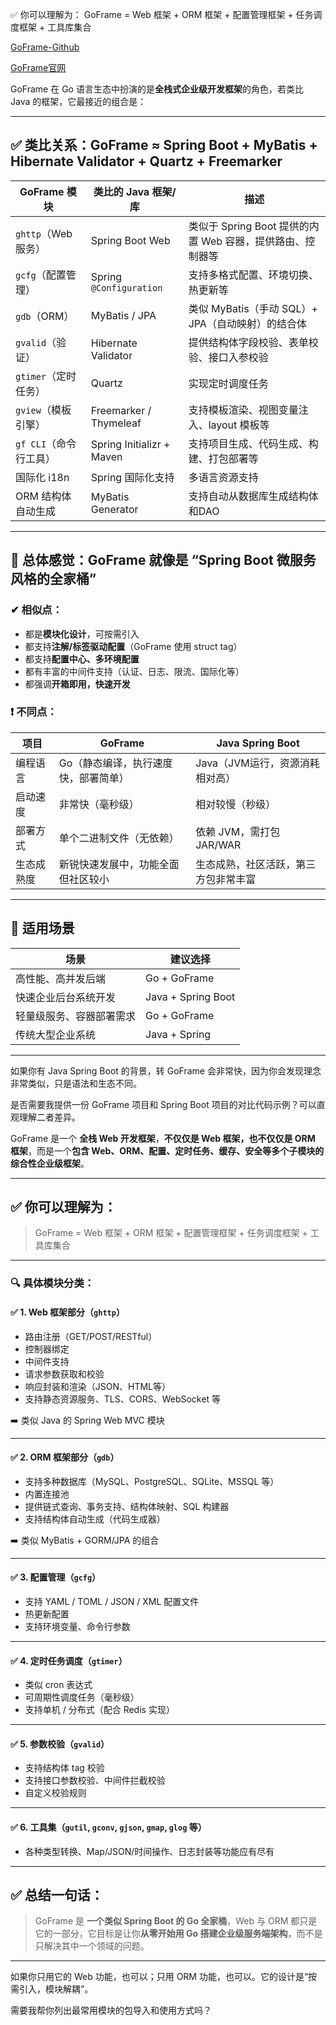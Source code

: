 ✅ 你可以理解为：
GoFrame = Web 框架 + ORM 框架 + 配置管理框架 + 任务调度框架 + 工具库集合

[GoFrame-Github](https://github.com/gogf/gf)

[GoFrame官网](https://goframe.org.cn/)

GoFrame 在 Go 语言生态中扮演的是**全栈式企业级开发框架**的角色，若类比 Java 的框架，它最接近的组合是：

---

## ✅ 类比关系：GoFrame ≈ Spring Boot + MyBatis + Hibernate Validator + Quartz + Freemarker

| GoFrame 模块      | 类比的 Java 框架/库             | 描述                                     |
| --------------- | ------------------------- | -------------------------------------- |
| `ghttp`（Web服务）  | Spring Boot Web           | 类似于 Spring Boot 提供的内置 Web 容器，提供路由、控制器等 |
| `gcfg`（配置管理）    | Spring `@Configuration`   | 支持多格式配置、环境切换、热更新等                      |
| `gdb`（ORM）      | MyBatis / JPA             | 类似 MyBatis（手动 SQL）+ JPA（自动映射）的结合体      |
| `gvalid`（验证）    | Hibernate Validator       | 提供结构体字段校验、表单校验、接口入参校验                  |
| `gtimer`（定时任务）  | Quartz                    | 实现定时调度任务                               |
| `gview`（模板引擎）   | Freemarker / Thymeleaf    | 支持模板渲染、视图变量注入、layout 模板等               |
| `gf CLI`（命令行工具） | Spring Initializr + Maven | 支持项目生成、代码生成、构建、打包部署等                   |
| 国际化 i18n        | Spring 国际化支持              | 多语言资源支持                                |
| ORM 结构体自动生成     | MyBatis Generator         | 支持自动从数据库生成结构体和DAO                      |

---

## 🎯 总体感觉：GoFrame 就像是 “**Spring Boot 微服务风格的全家桶**”

### ✔ 相似点：

* 都是**模块化设计**，可按需引入
* 都支持**注解/标签驱动配置**（GoFrame 使用 struct tag）
* 都支持**配置中心、多环境配置**
* 都有丰富的中间件支持（认证、日志、限流、国际化等）
* 都强调**开箱即用，快速开发**

### ❗ 不同点：

| 项目    | GoFrame             | Java Spring Boot    |
| ----- | ------------------- | ------------------- |
| 编程语言  | Go（静态编译，执行速度快，部署简单） | Java（JVM运行，资源消耗相对高） |
| 启动速度  | 非常快（毫秒级）            | 相对较慢（秒级）            |
| 部署方式  | 单个二进制文件（无依赖）        | 依赖 JVM，需打包 JAR/WAR  |
| 生态成熟度 | 新锐快速发展中，功能全面但社区较小   | 生态成熟，社区活跃，第三方包非常丰富  |

---

## 🔧 适用场景

| 场景           | 建议选择               |
| ------------ | ------------------ |
| 高性能、高并发后端    | Go + GoFrame       |
| 快速企业后台系统开发   | Java + Spring Boot |
| 轻量级服务、容器部署需求 | Go + GoFrame       |
| 传统大型企业系统     | Java + Spring      |

---

如果你有 Java Spring Boot 的背景，转 GoFrame 会非常快，因为你会发现理念非常类似，只是语法和生态不同。

是否需要我提供一份 GoFrame 项目和 Spring Boot 项目的对比代码示例？可以直观理解二者差异。





GoFrame 是一个 **全栈 Web 开发框架**，**不仅仅是 Web 框架，也不仅仅是 ORM 框架**，而是一个**包含 Web、ORM、配置、定时任务、缓存、安全等多个子模块的综合性企业级框架**。

---

## ✅ 你可以理解为：

> GoFrame = Web 框架 + ORM 框架 + 配置管理框架 + 任务调度框架 + 工具库集合

---

### 🔍 具体模块分类：

#### ✅ 1. **Web 框架部分（`ghttp`）**

* 路由注册（GET/POST/RESTful）
* 控制器绑定
* 中间件支持
* 请求参数获取和校验
* 响应封装和渲染（JSON、HTML等）
* 支持静态资源服务、TLS、CORS、WebSocket 等

➡️ 类似 Java 的 Spring Web MVC 模块

---

#### ✅ 2. **ORM 框架部分（`gdb`）**

* 支持多种数据库（MySQL、PostgreSQL、SQLite、MSSQL 等）
* 内置连接池
* 提供链式查询、事务支持、结构体映射、SQL 构建器
* 支持结构体自动生成（代码生成器）

➡️ 类似 MyBatis + GORM/JPA 的组合

---

#### ✅ 3. **配置管理（`gcfg`）**

* 支持 YAML / TOML / JSON / XML 配置文件
* 热更新配置
* 支持环境变量、命令行参数

---

#### ✅ 4. **定时任务调度（`gtimer`）**

* 类似 cron 表达式
* 可周期性调度任务（毫秒级）
* 支持单机 / 分布式（配合 Redis 实现）

---

#### ✅ 5. **参数校验（`gvalid`）**

* 支持结构体 tag 校验
* 支持接口参数校验、中间件拦截校验
* 自定义校验规则

---

#### ✅ 6. **工具集（`gutil`, `gconv`, `gjson`, `gmap`, `glog` 等）**

* 各种类型转换、Map/JSON/时间操作、日志封装等功能应有尽有

---

## ✅ 总结一句话：

> GoFrame 是 **一个类似 Spring Boot 的 Go 全家桶**，Web 与 ORM 都只是它的一部分，它目标是让你**从零开始用 Go 搭建企业级服务端架构**，而不是只解决其中一个领域的问题。

---

如果你只用它的 Web 功能，也可以；只用 ORM 功能，也可以。它的设计是“按需引入，模块解耦”。

需要我帮你列出最常用模块的包导入和使用方式吗？
